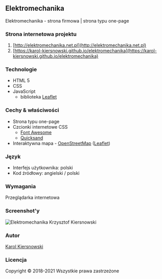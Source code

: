 Elektromechanika
----------------

Elektromechanika - strona firmowa | strona typu one-page

### Strona internetowa projektu

1.  [http://elektromechanika.net.pl](http://elektromechanika.net.pl)
2.  [https://karol-kiersnowski.github.io/elektromechanika](https://karol-kiersnowski.github.io/elektromechanika)

### Technologie

*   HTML 5
*   CSS
*   JavaScript
	*	biblioteka [Leaflet](https://leafletjs.com/)

### Cechy & właściwości

*   Strona typu one-page
*   Czcionki internetowe CSS
    *   [Font Awesome](https://fontawesome.com)
    *   [Quicksand](https://fonts.google.com/specimen/Quicksand)
*   Interaktywna mapa - [OpenStreetMap](https://www.openstreetmap.org) ([Leaflet](https://leafletjs.com/))

### Język

*   Interfejs użytkownika: polski
*   Kod źródłowy: angielski / polski

### Wymagania

Przeglądarka internetowa

### Screenshot'y

![Elektromechanika Krzysztof Kiersnowski](https://karol-kiersnowski.github.io/img/projects/elektromechanika.png)

### Autor

[Karol Kiersnowski](https://karol-kiersnowski.github.io)

### Licencja

Copyright © 2018-2021 Wszystkie prawa zastrzeżone